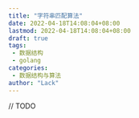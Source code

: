```yaml
---
title: "字符串匹配算法"
date: 2022-04-18T14:08:04+08:00
lastmod: 2022-04-18T14:08:04+08:00
draft: true
tags: 
 - 数据结构
 - golang
categories: 
 - 数据结构与算法
author: "Lack"
---
```


<!--more-->
// TODO